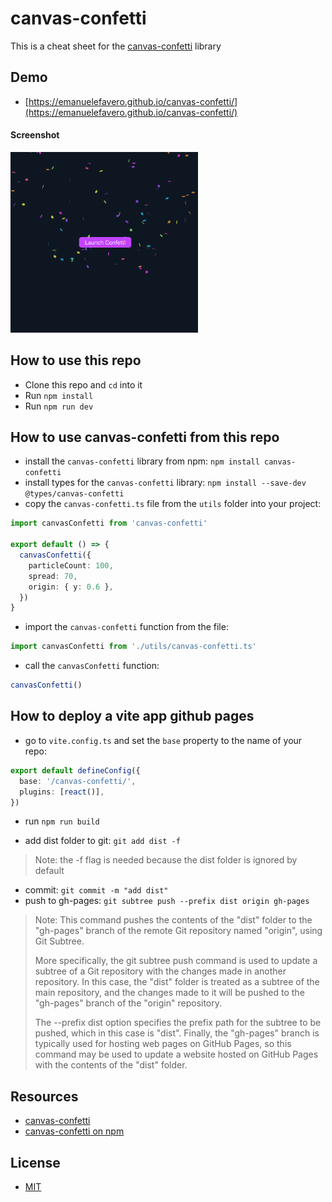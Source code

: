 # canvas-confetti

This is a cheat sheet for the [canvas-confetti](https://www.kirilv.com/canvas-confetti/) library

## Demo

- [https://emanuelefavero.github.io/canvas-confetti/](https://emanuelefavero.github.io/canvas-confetti/)

#### Screenshot

<img src="screenshot.png" alt="screenshot" width="300">

## How to use this repo

- Clone this repo and `cd` into it
- Run `npm install`
- Run `npm run dev`

## How to use canvas-confetti from this repo

- install the `canvas-confetti` library from npm: `npm install canvas-confetti`
- install types for the `canvas-confetti` library: `npm install --save-dev @types/canvas-confetti`
- copy the `canvas-confetti.ts` file from the `utils` folder into your project:

```ts
import canvasConfetti from 'canvas-confetti'

export default () => {
  canvasConfetti({
    particleCount: 100,
    spread: 70,
    origin: { y: 0.6 },
  })
}
```

- import the `canvas-confetti` function from the file:

```ts
import canvasConfetti from './utils/canvas-confetti.ts'
```

- call the `canvasConfetti` function:

```ts
canvasConfetti()
```

## How to deploy a vite app github pages

- go to `vite.config.ts` and set the `base` property to the name of your repo:

```ts
export default defineConfig({
  base: '/canvas-confetti/',
  plugins: [react()],
})
```

- run `npm run build`

- add dist folder to git: `git add dist -f`

> Note: the -f flag is needed because the dist folder is ignored by default

- commit: `git commit -m "add dist"`
- push to gh-pages: `git subtree push --prefix dist origin gh-pages`

> Note: This command pushes the contents of the "dist" folder to the "gh-pages" branch of the remote Git repository named "origin", using Git Subtree.
>
> More specifically, the git subtree push command is used to update a subtree of a Git repository with the changes made in another repository. In this case, the "dist" folder is treated as a subtree of the main repository, and the changes made to it will be pushed to the "gh-pages" branch of the "origin" repository.
>
> The --prefix dist option specifies the prefix path for the subtree to be pushed, which in this case is "dist". Finally, the "gh-pages" branch is typically used for hosting web pages on GitHub Pages, so this command may be used to update a website hosted on GitHub Pages with the contents of the "dist" folder.

## Resources

- [canvas-confetti](https://www.kirilv.com/canvas-confetti/)
- [canvas-confetti on npm](https://www.npmjs.com/package/canvas-confetti)

## License

- [MIT](LICENSE.md)
